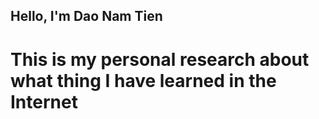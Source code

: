 ## Hello, I'm Dao Nam Tien
# This is my personal research about what thing I have learned in the Internet

